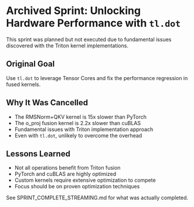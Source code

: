 # Archived Sprint: Unlocking Hardware Performance with `tl.dot`

This sprint was planned but not executed due to fundamental issues discovered with the Triton kernel implementations.

## Original Goal
Use `tl.dot` to leverage Tensor Cores and fix the performance regression in fused kernels.

## Why It Was Cancelled
- The RMSNorm+QKV kernel is 15x slower than PyTorch
- The o_proj fusion kernel is 2.2x slower than cuBLAS
- Fundamental issues with Triton implementation approach
- Even with `tl.dot`, unlikely to overcome the overhead

## Lessons Learned
- Not all operations benefit from Triton fusion
- PyTorch and cuBLAS are highly optimized
- Custom kernels require extensive optimization to compete
- Focus should be on proven optimization techniques

See SPRINT_COMPLETE_STREAMING.md for what was actually completed.
